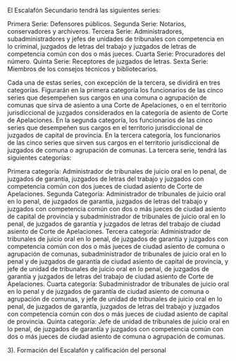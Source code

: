 El Escalafón Secundario tendrá las siguientes series:

Primera Serie: Defensores públicos.
Segunda Serie: Notarios, conservadores y archiveros.
Tercera Serie: Administradores, subadministradores y jefes de unidades de tribunales con competencia en lo criminal, juzgados de letras del trabajo y juzgados de letras de competencia común con dos o más jueces.
Cuarta Serie: Procuradores del número.
Quinta Serie: Receptores de juzgados de letras.
Sexta Serie: Miembros de los consejos técnicos y bibliotecarios.

Cada una de estas series, con excepción de la tercera, se dividirá en tres categorías.
Figurarán en la primera categoría los funcionarios de las cinco series que desempeñen sus cargos en una comuna o agrupación de comunas que sirva de asiento a una Corte de Apelaciones, o en el territorio jurisdiccional de juzgados considerados en la categoría de asiento de Corte de Apelaciones.
En la segunda categoría, los funcionarios de las cinco series que desempeñen sus cargos en el territorio jurisdiccional de juzgados de capital de provincia.
En la tercera categoría, los funcionarios de las cinco series que sirven sus cargos en el territorio jurisdiccional de juzgados de comuna o agrupación de comunas.
La tercera serie, tendrá las siguientes categorías:

Primera categoría: Administrador de tribunales de juicio oral en lo penal, de juzgados de garantía, juzgados de letras del trabajo y juzgados con competencia común con dos jueces de ciudad asiento de Corte de Apelaciones.
Segunda Categoría: Administrador de tribunales de juicio oral en lo penal, de juzgados de garantía, juzgados de letras del trabajo y juzgados con competencia común con dos o más jueces de ciudad asiento de capital de provincia y subadministrador de tribunales de juicio oral en lo penal, de juzgados de garantía y juzgados de letras del trabajo de ciudad asiento de Corte de Apelaciones.
Tercera categoría: Administrador de tribunales de juicio oral en lo penal, de juzgados de garantía y juzgados con competencia común con dos o más jueces de ciudad asiento de comuna o agrupación de comunas, subadministrador de tribunales de juicio oral en lo penal y de juzgados de garantía de ciudad asiento de capital de provincia, y jefe de unidad de tribunales de juicio oral en lo penal, de juzgados de garantía y juzgados de letras del trabajo de ciudad asiento de Corte de Apelaciones.
Cuarta categoría: Subadministrador de tribunales de juicio oral en lo penal y de juzgados de garantía de ciudad asiento de comuna o agrupación de comunas, y jefe de unidad de tribunales de juicio oral en lo penal, de juzgados de garantía, juzgados de letras del trabajo y juzgados con competencia común con dos o más jueces de ciudad asiento de capital de provincia.
Quinta categoría: Jefe de unidad de tribunales de juicio oral en lo penal, de juzgados de garantía y juzgados con competencia común con dos o más jueces de ciudad asiento de comuna o agrupación de comunas.

3). Formación del Escalafón y calificación del personal
